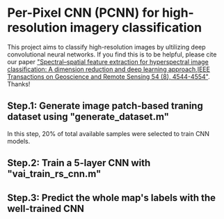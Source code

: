 # Per-Pixel CNN (PCNN) for high-resolution imagery classification
This project aims to classify high-resolution images by ultilizing deep convolutional neural networks. If you find this is to be helpful, please cite our paper ["Spectral–spatial feature extraction for hyperspectral image classification: A dimension reduction and deep learning approach,IEEE Transactions on Geoscience and Remote Sensing 54 (8), 4544-4554"](http://ieeexplore.ieee.org/abstract/document/7450160/). Thanks!

## Step.1: Generate image patch-based traning dataset using "generate_dataset.m"
In this step, 20% of total available samples were selected to train CNN models.



## Step.2: Train a 5-layer CNN with "vai_train_rs_cnn.m"



## Step.3: Predict the whole map's labels with the well-trained CNN
